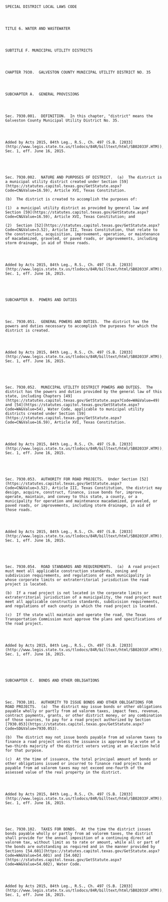﻿
    
    
    	
    					
    
    
    SPECIAL DISTRICT LOCAL LAWS CODE
    
      
    
    
    TITLE 6. WATER AND WASTEWATER
    
      
    
    
    SUBTITLE F. MUNICIPAL UTILITY DISTRICTS
    
      
    
    
    CHAPTER 7930.  GALVESTON COUNTY MUNICIPAL UTILITY DISTRICT NO. 35
    
      
    
    
    SUBCHAPTER A.  GENERAL PROVISIONS
    
      
    
    
    Sec. 7930.001.  DEFINITION.  In this chapter, "district" means the Galveston County Municipal Utility District No. 35.
    
    
    
    
    Added by Acts 2015, 84th Leg., R.S., Ch. 497 (S.B. [2033](http://www.legis.state.tx.us/tlodocs/84R/billtext/html/SB02033F.HTM)), Sec. 1, eff. June 16, 2015.
    
    
    
    
    
    Sec. 7930.002.  NATURE AND PURPOSES OF DISTRICT.  (a)  The district is a municipal utility district created under Section [59](https://statutes.capitol.texas.gov/GetStatute.aspx?Code=CN&Value=16.59), Article XVI, Texas Constitution.
    
    (b)  The district is created to accomplish the purposes of:
    
    (1)  a municipal utility district as provided by general law and Section [59](https://statutes.capitol.texas.gov/GetStatute.aspx?Code=CN&Value=16.59), Article XVI, Texas Constitution; and
    
    (2)  Section [52](https://statutes.capitol.texas.gov/GetStatute.aspx?Code=CN&Value=3.52), Article III, Texas Constitution, that relate to the construction, acquisition, improvement, operation, or maintenance of macadamized, graveled, or paved roads, or improvements, including storm drainage, in aid of those roads.
    
    
    
    
    Added by Acts 2015, 84th Leg., R.S., Ch. 497 (S.B. [2033](http://www.legis.state.tx.us/tlodocs/84R/billtext/html/SB02033F.HTM)), Sec. 1, eff. June 16, 2015.
    
    
    
    
    
    SUBCHAPTER B.  POWERS AND DUTIES
    
      
    
    
    Sec. 7930.051.  GENERAL POWERS AND DUTIES.  The district has the powers and duties necessary to accomplish the purposes for which the district is created.
    
    
    
    
    Added by Acts 2015, 84th Leg., R.S., Ch. 497 (S.B. [2033](http://www.legis.state.tx.us/tlodocs/84R/billtext/html/SB02033F.HTM)), Sec. 1, eff. June 16, 2015.
    
    
    
    
    
    Sec. 7930.052.  MUNICIPAL UTILITY DISTRICT POWERS AND DUTIES.  The district has the powers and duties provided by the general law of this state, including Chapters [49](https://statutes.capitol.texas.gov/GetStatute.aspx?Code=WA&Value=49) and [54](https://statutes.capitol.texas.gov/GetStatute.aspx?Code=WA&Value=54), Water Code, applicable to municipal utility districts created under Section [59](https://statutes.capitol.texas.gov/GetStatute.aspx?Code=CN&Value=16.59), Article XVI, Texas Constitution.
    
    
    
    
    Added by Acts 2015, 84th Leg., R.S., Ch. 497 (S.B. [2033](http://www.legis.state.tx.us/tlodocs/84R/billtext/html/SB02033F.HTM)), Sec. 1, eff. June 16, 2015.
    
    
    
    
    
    Sec. 7930.053.  AUTHORITY FOR ROAD PROJECTS.  Under Section [52](https://statutes.capitol.texas.gov/GetStatute.aspx?Code=CN&Value=3.52), Article III, Texas Constitution, the district may design, acquire, construct, finance, issue bonds for, improve, operate, maintain, and convey to this state, a county, or a municipality for operation and maintenance macadamized, graveled, or paved roads, or improvements, including storm drainage, in aid of those roads.
    
    
    
    
    Added by Acts 2015, 84th Leg., R.S., Ch. 497 (S.B. [2033](http://www.legis.state.tx.us/tlodocs/84R/billtext/html/SB02033F.HTM)), Sec. 1, eff. June 16, 2015.
    
    
    
    
    
    Sec. 7930.054.  ROAD STANDARDS AND REQUIREMENTS.  (a)  A road project must meet all applicable construction standards, zoning and subdivision requirements, and regulations of each municipality in whose corporate limits or extraterritorial jurisdiction the road project is located.
    
    (b)  If a road project is not located in the corporate limits or extraterritorial jurisdiction of a municipality, the road project must meet all applicable construction standards, subdivision requirements, and regulations of each county in which the road project is located.
    
    (c)  If the state will maintain and operate the road, the Texas Transportation Commission must approve the plans and specifications of the road project.
    
    
    
    
    Added by Acts 2015, 84th Leg., R.S., Ch. 497 (S.B. [2033](http://www.legis.state.tx.us/tlodocs/84R/billtext/html/SB02033F.HTM)), Sec. 1, eff. June 16, 2015.
    
    
    
    
    
    SUBCHAPTER C.  BONDS AND OTHER OBLIGATIONS
    
      
    
    
    Sec. 7930.101.  AUTHORITY TO ISSUE BONDS AND OTHER OBLIGATIONS FOR ROAD PROJECTS.  (a)  The district may issue bonds or other obligations payable wholly or partly from ad valorem taxes, impact fees, revenue, contract payments, grants, or other district money, or any combination of those sources, to pay for a road project authorized by Section [7930.053](https://statutes.capitol.texas.gov/GetStatute.aspx?Code=SD&Value=7930.053).
    
    (b)  The district may not issue bonds payable from ad valorem taxes to finance a road project unless the issuance is approved by a vote of a two-thirds majority of the district voters voting at an election held for that purpose.
    
    (c)  At the time of issuance, the total principal amount of bonds or other obligations issued or incurred to finance road projects and payable from ad valorem taxes may not exceed one-fourth of the assessed value of the real property in the district.
    
    
    
    
    Added by Acts 2015, 84th Leg., R.S., Ch. 497 (S.B. [2033](http://www.legis.state.tx.us/tlodocs/84R/billtext/html/SB02033F.HTM)), Sec. 1, eff. June 16, 2015.
    
    
    
    
    
    Sec. 7930.102.  TAXES FOR BONDS.  At the time the district issues bonds payable wholly or partly from ad valorem taxes, the district shall provide for the annual imposition of a continuing direct ad valorem tax, without limit as to rate or amount, while all or part of the bonds are outstanding as required and in the manner provided by Sections [54.601](https://statutes.capitol.texas.gov/GetStatute.aspx?Code=WA&Value=54.601) and [54.602](https://statutes.capitol.texas.gov/GetStatute.aspx?Code=WA&Value=54.602), Water Code.
    
    
    
    
    Added by Acts 2015, 84th Leg., R.S., Ch. 497 (S.B. [2033](http://www.legis.state.tx.us/tlodocs/84R/billtext/html/SB02033F.HTM)), Sec. 1, eff. June 16, 2015.
    
    
    
    
    				

